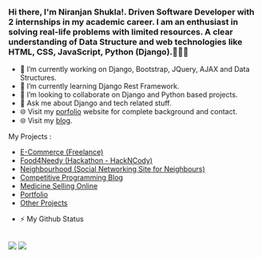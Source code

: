 ### Hi there, I'm Niranjan Shukla!. Driven Software Developer with 2 internships in my academic career. I am an enthusiast in solving real-life problems with limited resources. A clear understanding of Data Structure and web technologies like HTML, CSS, JavaScript, Python (Django).👋👋👋

- 🔭 I’m currently working on Django, Bootstrap, JQuery, AJAX and Data Structures.
- 🌱 I’m currently learning Django Rest Framework.
- 👯 I’m looking to collaborate on Django and Python based projects. 
- 💬 Ask me about Django and tech related stuff.
- 🌐 Visit my <a href = "https://shukla123.github.io/info/">porfolio</a> website for complete background and contact.
- 🌐 Visit my <a href = "http://codewarriors.pythonanywhere.com/">blog</a>.
<!--- 😄 Pronouns: ... -->

My Projects : 
<ul>
  <li><a href = "http://shukla1999.pythonanywhere.com/">E-Commerce (Freelance)</a></li>
  <li><a href = "https://github.com/SHUKLA123/Foodapp">Food4Needy (Hackathon - HackNCody)</a></li>
  <li><a href = "http://neighbourhood.pythonanywhere.com/">Neighbourhood (Social Networking Site for Neighbours)</a></li>
  <li><a href = "http://codewarriors.pythonanywhere.com/">Competitive Programming Blog</a></li>
  <li><a href = "http://medicinecom.pythonanywhere.com/">Medicine Selling Online</a></li>
  <li><a href = "https://shukla123.github.io/info/">Portfolio</a></li>
  <li><a href = "https://github.com/SHUKLA123?tab=repositories">Other Projects</a></li>
</ul>


- ⚡ My Github Status

<br>
<img src = "https://github-readme-stats.vercel.app/api/top-langs/?username=SHUKLA123&layout=compact">

<img src = "https://github-readme-stats.vercel.app/api?username=SHUKLA123&show_icons=true&theme=radical">
